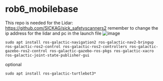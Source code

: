 # rob6_mobilebase

This repo is needed for the Lidar: https://github.com/SICKAG/sick_safetyscanners2
remember to change the ip address for the lidar and pc in the launch file
![image](https://user-images.githubusercontent.com/72868875/221827761-76bf8fb8-b73b-453e-bda0-a2229671764b.png)


```
sudo apt install ros-galactic-navigation2 ros-galactic-nav2-bringup ros-galactic-ros2-control ros-galactic-ros2-controllers ros-galactic-gazebo-ros2-control ros-galactic-gazebo-ros-pkgs ros-galactic-xacro ros-galactic-joint-state-publisher-gui
```


optional 
```
sudo apt install ros-galactic-turtlebot3*
```